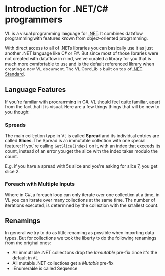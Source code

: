 # Introduction for .NET/C# programmers

VL is a visual programming language for [.NET](https://en.wikipedia.org/wiki/.NET_Framework). It combines dataflow programming with features known from object-oriented programming.

With direct access to all of .NETs libraries you can basically use it as just another .NET language like C# or F#. But since most of those libraries were not created with dataflow in mind, we've curated a library for you that is much more comfortable to use and is the default referenced library when creating a new VL document. The VL.CoreLib is built on top of [.NET Standard](https://docs.microsoft.com/en-us/dotnet/standard/net-standard).

## Language Features
If you're familiar with programming in C#, VL should feel quite familiar, apart from the fact that it is visual. Here are a few things things that will be new to you though:

### Spreads
The main collection type in VL is called __Spread__ and its individual entries are called __Slices__. The Spread is an immutable collection with one special feature: If you're calling `GetSlice(Index)` on it, with an index that exceeds its count, instead of an error you get the slice with the index taken modulo the count.

E.g. if you have a spread with 5s slice and you're asking for slice 7, you get slice 2.

### Foreach with Multiple Inputs

Where in C#, a foreach loop can only iterate over one collection at a time, in VL you can iterate over many collections at the same time. The number of iterations executed, is determined by the collection with the smallest count.

## Renamings
In general we try to do as little renaming as possible when importing data types. But for collections we took the liberty to do the following renamings from the original ones:

* All immutable .NET collections drop the *Immutable* pre-fix since it's the default in VL
* All mutable .NET collections get a *Mutable* pre-fix
* IEnumerable is called Sequence